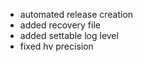 - automated release creation
- added recovery file
- added settable log level
- fixed hv precision

